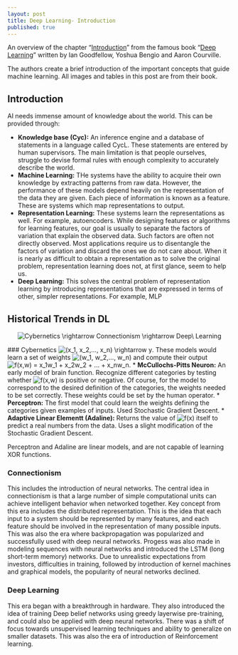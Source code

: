 ```yaml
---
layout: post
title: Deep Learning- Introduction
published: true
---
```


An overview of the chapter “[Introduction](https://www.deeplearningbook.org/contents/intro.html)” from the famous book “[Deep Learning](https://www.deeplearningbook.org/)” written by Ian Goodfellow, Yoshua Bengio and Aaron Courville.
<!--break-->
The authors create a brief introduction of the important concepts that guide machine learning. All images and tables in this post are from their book.

## Introduction

AI needs immense amount of knowledge about the world. This can be provided through:
* <b>Knowledge base (Cyc):</b> An inference engine and a database of statements in a language called CycL. These statements are entered by human supervisors. The main limitation is that people ourselves, struggle to devise formal rules with enough complexity to accurately describe the world.
* <b>Machine Learning:</b> THe systems have the ability to acquire their own knowledge by extracting patterns from raw data. However, the performance of these models depend heavily on the representation of the data they are given. Each piece of information is known as a feature. These are systems which map representations to output.
* <b>Representation Learning:</b> These systems learn the representations as well. For example, autoencoders. While designing features or algorithms for learning features, our goal is usually to separate the factors of variation that explain the observed data. Such factors are often not directly observed. Most applications require us to disentangle the factors of variation and discard the ones we do not care about. When it is nearly as difficult to obtain a representation as to solve the original problem, representation learning does not, at first glance, seem to help us.
* <b>Deep Learning:</b> This solves the central problem of representation learning by introducing representations that are expressed in terms of other, simpler representations. For example, MLP

## Historical Trends in DL

<p align="center">
<img src="https://latex.codecogs.com/svg.latex?\inline&space;Cybernetics&space;\rightarrow&space;Connectionism&space;\rightarrow&space;Deep\&space;Learning" title="Cybernetics \rightarrow Connectionism \rightarrow Deep\ Learning" />
</p>
### Cybernetics
<img src="https://latex.codecogs.com/svg.latex?\inline&space;(x_1,&space;x_2,...,&space;x_n)&space;\rightarrow&space;y" title="(x_1, x_2,..., x_n) \rightarrow y" />. These models would learn a set of weights <img src="https://latex.codecogs.com/svg.latex?\inline&space;(w_1,&space;w_2,...,&space;w_n)" title="(w_1, w_2,..., w_n)" /> and compute their output <img src="https://latex.codecogs.com/svg.latex?\inline&space;f(x,w)&space;=&space;x_1w_1&space;&plus;&space;x_2w_2&space;&plus;&space;...&space;&plus;&space;x_nw_n" title="f(x,w) = x_1w_1 + x_2w_2 + ... + x_nw_n" />.
  * <b>McCullochs-Pitts Neuron:</b> An early model of brain function. Recognize different categories by testing whether <img src="https://latex.codecogs.com/svg.latex?\inline&space;f(x,w)" title="f(x,w)" /> is positive or negative. Of course, for the model to correspond to the desired definition of the categories, the weights needed to be set correctly. These weights could be set by the human operator.
  * <b>Perceptron:</b> The first model that could learn the weights defining the categories given examples of inputs. Used Stochastic Gradient Descent.
  * <b>Adaptive Linear Elementt (Adaline):</b> Returns the value of <img src="https://latex.codecogs.com/svg.latex?\inline&space;f(x)" title="f(x)" /> itself to predict a real numbers from the data. Uses a slight modification of the Stochastic Gradient Descent.

Perceptron and Adaline are  linear models, and are not capable of learning XOR functions.

### Connectionism
This includes the introduction of neural networks. The central idea in connectionism is that a large number of simple computational units can achieve intelligent behavior when networked together. Key concept from this era includes the distributed representation. This is the idea that each input to a system should be represented by many features, and each feature should be involved in the representation of many possible inputs. This was also the era where backpropagation was popularized and successfully used with deep neural networks. Progess was also made in modeling sequences with neural networks and introduced the LSTM (long short-term memory) networks. Due to unrealistic expectations from investors, difficulties in training, followed by introduction of kernel machines and graphical models, the popularity of neural networks declined.
### Deep Learning
This era began with a breakthrough in hardware. They also introduced the idea of training Deep belief networks using greedy layerwise pre-training, and could also be applied with deep neural networks. There was a shift of focus towards unsupervised learning techniques and ability to generalize on smaller datasets. This was also the era of introduction of Reinforcement learning.
